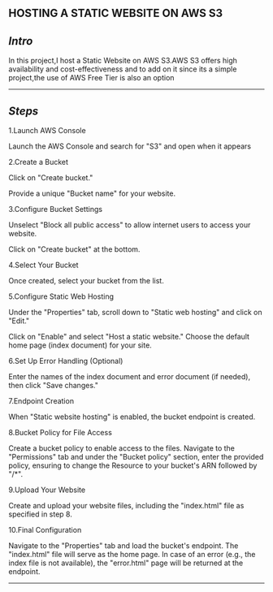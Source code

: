 **HOSTING A STATIC WEBSITE ON AWS S3**
---

*Intro*
---
In this project,I host a Static Website on AWS S3.AWS S3 offers high availability and cost-effectiveness and to add on it since its a simple project,the use of AWS Free Tier is also an option

---

*Steps*
---
1.Launch AWS Console

Launch the AWS Console and search for "S3" and open when it appears

2.Create a Bucket

Click on "Create bucket." 

Provide a unique "Bucket name" for your website.

3.Configure Bucket Settings

Unselect "Block all public access" to allow internet users to access your website.

Click on "Create bucket" at the bottom.

4.Select Your Bucket

Once created, select your bucket from the list.

5.Configure Static Web Hosting

Under the "Properties" tab, scroll down to "Static web hosting" and click on "Edit."

Click on "Enable" and select "Host a static website." Choose the default home page (index document) for your site.

6.Set Up Error Handling (Optional)

Enter the names of the index document and error document (if needed), then click "Save changes."

7.Endpoint Creation

When "Static website hosting" is enabled, the bucket endpoint is created.

8.Bucket Policy for File Access

Create a bucket policy to enable access to the files.
Navigate to the "Permissions" tab and under the "Bucket policy" section, enter the provided policy, ensuring to change the Resource to your bucket's ARN followed by "/*".

9.Upload Your Website

Create and upload your website files, including the "index.html" file as specified in step 8.

10.Final Configuration

Navigate to the "Properties" tab and load the bucket's endpoint. The "index.html" file will serve as the home page.
In case of an error (e.g., the index file is not available), the "error.html" page will be returned at the endpoint.

---
